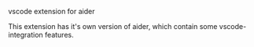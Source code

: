 vscode extension for aider

This extension has it's own version of aider, which contain some vscode-integration features.